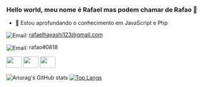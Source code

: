 ### Hello world, meu nome é Rafael mas podem chamar de Rafao 👋

- 🌱 Estou aprofundando o conhecimento em JavaScript e Php

<img align="center" alt="Email" src="https://img.shields.io/badge/Gmail-D14836?style=for-the-badge&logo=gmail&logoColor=white">: rafaelhayashi123@gmail.com

<img align="center" alt="Email" src="https://img.shields.io/badge/Discord-7289DA?style=for-the-badge&logo=discord&logoColor=white">: rafao#0818


<img  height="30" width="40" src="https://cdn.jsdelivr.net/gh/devicons/devicon/icons/html5/html5-original.svg" /> <img height="30" width="40" src="https://cdn.jsdelivr.net/gh/devicons/devicon/icons/css3/css3-original.svg" /> <img height="30" width="40" src="https://cdn.jsdelivr.net/gh/devicons/devicon/icons/javascript/javascript-original.svg" />




![Anurag's GitHub stats](https://github-readme-stats.vercel.app/api?username=RafaelHayashi1&show_icons=true&theme=radical&count_private=true)
[![Top Langs](https://github-readme-stats.vercel.app/api/top-langs/?username=RafaelHayashi1)](https://github.com/aRafaelHayashi1/github-readme-stats)
